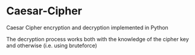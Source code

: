 # Caesar-Cipher
Caesar Cipher encryption and decryption implemented in Python

The decryption process works both with the knowledge of the cipher key and otherwise (i.e. using bruteforce)
